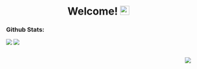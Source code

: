<h1 align="center">
  Welcome!
  <img src="https://raw.githubusercontent.com/Tarikul-Islam-Anik/Animated-Fluent-Emojis/master/Emojis/Hand%20gestures/Waving%20Hand%20Medium-Light%20Skin%20Tone.png" alt="Waving Hand Medium-Light Skin Tone" width="25" height="25" />
</h1>

<h3>Github Stats:</h3>


<img src="https://github-readme-stats.vercel.app/api?username=adariya0&show_icons=true&theme=dark&border_color=white" />
<img src="https://github-readme-stats.vercel.app/api/top-langs/?username=adariya0&show_icons=true&theme=dark&border_color=white" />

<br><img align="right" src="https://komarev.com/ghpvc/?username=adariya0&style=for-the-badge" />
